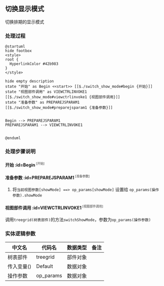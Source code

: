 ## 切换显示模式 <!-- {docsify-ignore-all} -->

   切换排期的显示模式

### 处理过程

```plantuml
@startuml
hide footbox
<style>
root {
  HyperlinkColor #42b983
}
</style>

hide empty description
state "开始" as Begin <<start>> [[$./switch_show_mode#begin {开始}]]
state "视图部件调用" as VIEWCTRLINVOKE1  [[$./switch_show_mode#viewctrlinvoke1 {视图部件调用}]]
state "准备参数" as PREPAREJSPARAM1  [[$./switch_show_mode#preparejsparam1 {准备参数}]]


Begin --> PREPAREJSPARAM1
PREPAREJSPARAM1 --> VIEWCTRLINVOKE1


@enduml
```


### 处理步骤说明

#### 开始 :id=Begin<sup class="footnote-symbol"> <font color=gray size=1>[开始]</font></sup>




#### 准备参数 :id=PREPAREJSPARAM1<sup class="footnote-symbol"> <font color=gray size=1>[准备参数]</font></sup>



1. 将`当前视图参数[showMode] ==> op_params[showMode]` 设置给  `op_params(操作参数).showMode`

#### 视图部件调用 :id=VIEWCTRLINVOKE1<sup class="footnote-symbol"> <font color=gray size=1>[视图部件调用]</font></sup>



调用`treegrid(树表部件)`的方法`switchShowMode`，参数为`op_params(操作参数)`


### 实体逻辑参数

|    中文名   |    代码名    |  数据类型      |备注 |
| --------| --------| --------  | --------   |
|树表部件|treegrid|部件对象||
|传入变量(<i class="fa fa-check"/></i>)|Default|数据对象||
|操作参数|op_params|数据对象||
